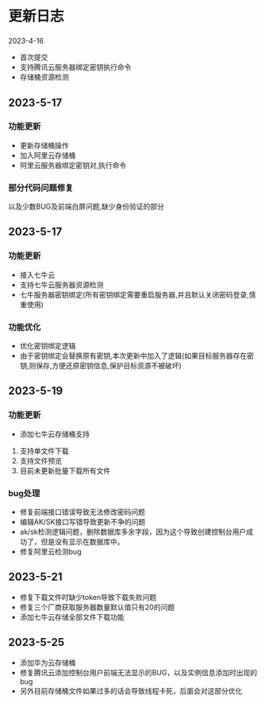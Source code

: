 # 更新日志
###
2023-4-16
- 首次提交
- 支持腾讯云服务器绑定密钥执行命令
- 存储桶资源检测
## 2023-5-17
### 功能更新
- 更新存储桶操作
- 加入阿里云存储桶
- 阿里云服务器绑定密钥对,执行命令
### 部分代码问题修复 
以及少数BUG及前端白屏问题,缺少身份验证的部分
## 2023-5-17
### 功能更新
- 接入七牛云
- 支持七牛云服务器资源检测
- 七牛服务器密钥绑定(所有密钥绑定需要重启服务器,并且默认关闭密码登录,慎重使用)
### 功能优化
- 优化密钥绑定逻辑
- 由于密钥绑定会替换原有密钥,本次更新中加入了逻辑(如果目标服务器存在密钥,则保存,方便还原密钥信息,保护目标资源不被破坏)
## 2023-5-19
### 功能更新
- 添加七牛云存储桶支持
1. 支持单文件下载
2. 支持文件预览
3. 目前未更新批量下载所有文件
### bug处理
- 修复前端接口错误导致无法修改密码问题
- 编辑AK/SK接口写错导致更新不争的问题
- ak/sk检测逻辑问题，删除数据库多余字段，因为这个导致创建控制台用户成功了，但是没有显示在数据库中。
- 修复阿里云检测bug
## 2023-5-21
- 修复下载文件时缺少token导致下载失败问题
- 修复三个厂商获取服务器数量默认值只有20的问题
- 添加七牛云存储全部文件下载功能
## 2023-5-25
- 添加华为云存储桶
- 修复腾讯云添加控制台用户前端无法显示的BUG，以及实例信息添加时出现的bug
- 另外目前存储桶文件如果过多的话会导致线程卡死，后面会对这部分优化
